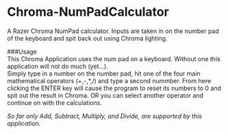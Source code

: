 # Chroma-NumPadCalculator
A Razer Chroma NumPad calculator. Inputs are taken in on the number pad of the keyboard and spit back out using Chroma lighting.

###Usage  
This Chroma Application uses the num pad on a keyboard. Without one this application will not do much (yet...).  
Simply type in a number on the number pad, hit one of the four main mathematical operators (+,-,*,/) and type a second nummber. From 
here clicking the ENTER key will cause the program to reset its numbers to 0 and spit out the result in Chroma. OR you can select another
operator and continue on with the calculations.  
  
_So far only Add, Subtract, Multiply, and Divide, are supported by this application._

